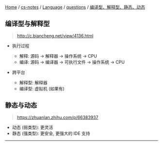 [Home](https://mengxianbin.github.io) /
[cs-notes](https://mengxianbin.github.io/cs-notes/site) /
[Language](https://mengxianbin.github.io/cs-notes/site/Language) /
[questions](https://mengxianbin.github.io/cs-notes/site/Language/questions) /
[编译型、解释型、静态、动态](https://mengxianbin.github.io/cs-notes/site/Language/questions/%E7%BC%96%E8%AF%91%E5%9E%8B%E3%80%81%E8%A7%A3%E9%87%8A%E5%9E%8B%E3%80%81%E9%9D%99%E6%80%81%E3%80%81%E5%8A%A8%E6%80%81)

## 编译型与解释型

> http://c.biancheng.net/view/4136.html

- 执行过程
    - 解释: 源码 -> 解释器 -> 操作系统 -> CPU
    - 编译: 源码 -> 编译器 -> 可执行文件 -> 操作系统 -> CPU

- 跨平台
    - 解释型: 解释器
    - 编译型: 虚拟机 (如果有)

## 静态与动态

> https://zhuanlan.zhihu.com/p/66383937

- 动态 (弱类型): 更灵活
- 静态 (强类型): 更安全, 更强大的 IDE 支持

---
